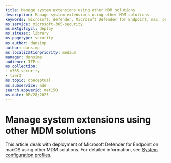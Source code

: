 ```yaml
---
title: Manage system extensions using other MDM solutions
description: Manage system extensions using other MDM solutions.
keywords: microsoft, defender, Microsoft Defender for Endpoint, mac, performance, big sur, monterey, ventura, mde for mac
ms.service: microsoft-365-security
ms.mktglfcycl: deploy
ms.sitesec: library
ms.pagetype: security
ms.author: dansimp
author: dansimp
ms.localizationpriority: medium
manager: dansimp
audience: ITPro
ms.collection: 
- m365-security
- tier3
ms.topic: conceptual
ms.subservice: mde
search.appverid: met150
ms.date: 08/28/2023
---
```


# Manage system extensions using other MDM solutions

This article deals with deployment of Microsoft Defender for Endpoint on macOS using other MDM solutions. For detailed information, see [System configuration profiles](mac-install-with-other-mdm.md).